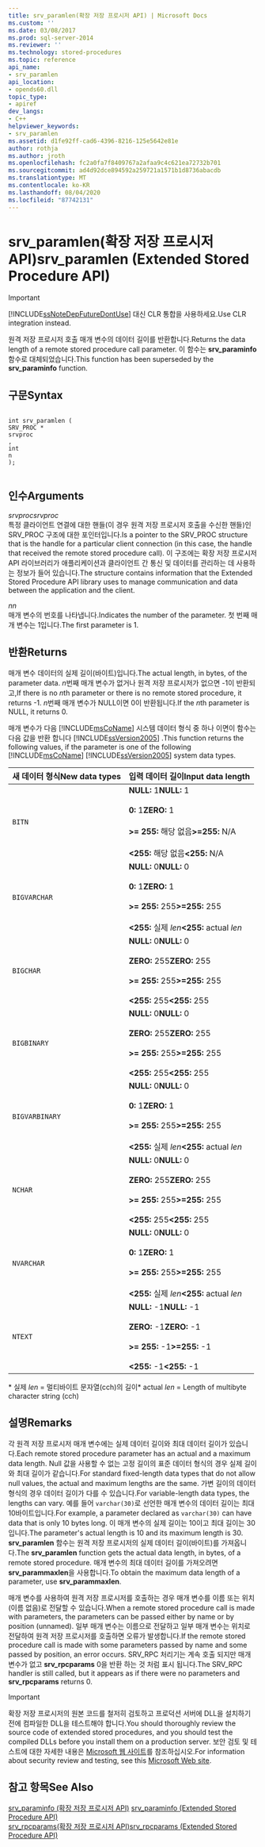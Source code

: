 ```yaml
---
title: srv_paramlen(확장 저장 프로시저 API) | Microsoft Docs
ms.custom: ''
ms.date: 03/08/2017
ms.prod: sql-server-2014
ms.reviewer: ''
ms.technology: stored-procedures
ms.topic: reference
api_name:
- srv_paramlen
api_location:
- opends60.dll
topic_type:
- apiref
dev_langs:
- C++
helpviewer_keywords:
- srv_paramlen
ms.assetid: d1fe92ff-cad6-4396-8216-125e5642e81e
author: rothja
ms.author: jroth
ms.openlocfilehash: fc2a0fa7f8409767a2afaa9c4c621ea72732b701
ms.sourcegitcommit: ad4d92dce894592a259721a1571b1d8736abacdb
ms.translationtype: MT
ms.contentlocale: ko-KR
ms.lasthandoff: 08/04/2020
ms.locfileid: "87742131"
---
```

# <a name="srv_paramlen-extended-stored-procedure-api"></a><span data-ttu-id="326cf-102">srv_paramlen(확장 저장 프로시저 API)</span><span class="sxs-lookup"><span data-stu-id="326cf-102">srv_paramlen (Extended Stored Procedure API)</span></span>
    
> [!IMPORTANT]  
>  [!INCLUDE[ssNoteDepFutureDontUse](../../includes/ssnotedepfuturedontuse-md.md)] <span data-ttu-id="326cf-103">대신 CLR 통합을 사용하세요.</span><span class="sxs-lookup"><span data-stu-id="326cf-103">Use CLR integration instead.</span></span>  
  
 <span data-ttu-id="326cf-104">원격 저장 프로시저 호출 매개 변수의 데이터 길이를 반환합니다.</span><span class="sxs-lookup"><span data-stu-id="326cf-104">Returns the data length of a remote stored procedure call parameter.</span></span> <span data-ttu-id="326cf-105">이 함수는 **srv_paraminfo** 함수로 대체되었습니다.</span><span class="sxs-lookup"><span data-stu-id="326cf-105">This function has been superseded by the **srv_paraminfo** function.</span></span>  
  
## <a name="syntax"></a><span data-ttu-id="326cf-106">구문</span><span class="sxs-lookup"><span data-stu-id="326cf-106">Syntax</span></span>  
  
```  
  
int srv_paramlen (  
SRV_PROC *  
srvproc  
,  
int  
n   
);  
  
```  
  
## <a name="arguments"></a><span data-ttu-id="326cf-107">인수</span><span class="sxs-lookup"><span data-stu-id="326cf-107">Arguments</span></span>  
 <span data-ttu-id="326cf-108">*srvproc*</span><span class="sxs-lookup"><span data-stu-id="326cf-108">*srvproc*</span></span>  
 <span data-ttu-id="326cf-109">특정 클라이언트 연결에 대한 핸들(이 경우 원격 저장 프로시저 호출을 수신한 핸들)인 SRV_PROC 구조에 대한 포인터입니다.</span><span class="sxs-lookup"><span data-stu-id="326cf-109">Is a pointer to the SRV_PROC structure that is the handle for a particular client connection (in this case, the handle that received the remote stored procedure call).</span></span> <span data-ttu-id="326cf-110">이 구조에는 확장 저장 프로시저 API 라이브러리가 애플리케이션과 클라이언트 간 통신 및 데이터를 관리하는 데 사용하는 정보가 들어 있습니다.</span><span class="sxs-lookup"><span data-stu-id="326cf-110">The structure contains information that the Extended Stored Procedure API library uses to manage communication and data between the application and the client.</span></span>  
  
 <span data-ttu-id="326cf-111">*n*</span><span class="sxs-lookup"><span data-stu-id="326cf-111">*n*</span></span>  
 <span data-ttu-id="326cf-112">매개 변수의 번호를 나타냅니다.</span><span class="sxs-lookup"><span data-stu-id="326cf-112">Indicates the number of the parameter.</span></span> <span data-ttu-id="326cf-113">첫 번째 매개 변수는 1입니다.</span><span class="sxs-lookup"><span data-stu-id="326cf-113">The first parameter is 1.</span></span>  
  
## <a name="returns"></a><span data-ttu-id="326cf-114">반환</span><span class="sxs-lookup"><span data-stu-id="326cf-114">Returns</span></span>  
 <span data-ttu-id="326cf-115">매개 변수 데이터의 실제 길이(바이트)입니다.</span><span class="sxs-lookup"><span data-stu-id="326cf-115">The actual length, in bytes, of the parameter data.</span></span> <span data-ttu-id="326cf-116">*n*번째 매개 변수가 없거나 원격 저장 프로시저가 없으면 -1이 반환되고,</span><span class="sxs-lookup"><span data-stu-id="326cf-116">If there is no *n*th parameter or there is no remote stored procedure, it returns -1.</span></span> <span data-ttu-id="326cf-117">*n*번째 매개 변수가 NULL이면 0이 반환됩니다.</span><span class="sxs-lookup"><span data-stu-id="326cf-117">If the *n*th parameter is NULL, it returns 0.</span></span>  
  
 <span data-ttu-id="326cf-118">매개 변수가 다음 [!INCLUDE[msCoName](../../includes/msconame-md.md)] 시스템 데이터 형식 중 하나 이면이 함수는 다음 값을 반환 합니다 [!INCLUDE[ssVersion2005](../../includes/ssversion2005-md.md)] .</span><span class="sxs-lookup"><span data-stu-id="326cf-118">This function returns the following values, if the parameter is one of the following [!INCLUDE[msCoName](../../includes/msconame-md.md)] [!INCLUDE[ssVersion2005](../../includes/ssversion2005-md.md)] system data types.</span></span>  
  
|<span data-ttu-id="326cf-119">새 데이터 형식</span><span class="sxs-lookup"><span data-stu-id="326cf-119">New data types</span></span>|<span data-ttu-id="326cf-120">입력 데이터 길이</span><span class="sxs-lookup"><span data-stu-id="326cf-120">Input data length</span></span>|  
|--------------------|-----------------------|  
|`BITN`|<span data-ttu-id="326cf-121">**NULL:** 1</span><span class="sxs-lookup"><span data-stu-id="326cf-121">**NULL:** 1</span></span><br /><br /> <span data-ttu-id="326cf-122">**0:** 1</span><span class="sxs-lookup"><span data-stu-id="326cf-122">**ZERO:** 1</span></span><br /><br /> <span data-ttu-id="326cf-123">**>= 255:** 해당 없음</span><span class="sxs-lookup"><span data-stu-id="326cf-123">**>=255:** N/A</span></span><br /><br /> <span data-ttu-id="326cf-124">**<255:** 해당 없음</span><span class="sxs-lookup"><span data-stu-id="326cf-124">**<255:** N/A</span></span>|  
|`BIGVARCHAR`|<span data-ttu-id="326cf-125">**NULL:** 0</span><span class="sxs-lookup"><span data-stu-id="326cf-125">**NULL:** 0</span></span><br /><br /> <span data-ttu-id="326cf-126">**0:** 1</span><span class="sxs-lookup"><span data-stu-id="326cf-126">**ZERO:** 1</span></span><br /><br /> <span data-ttu-id="326cf-127">**>= 255:** 255</span><span class="sxs-lookup"><span data-stu-id="326cf-127">**>=255:** 255</span></span><br /><br /> <span data-ttu-id="326cf-128">**<255:** 실제 *len*</span><span class="sxs-lookup"><span data-stu-id="326cf-128">**<255:** actual *len*</span></span>|  
|`BIGCHAR`|<span data-ttu-id="326cf-129">**NULL:** 0</span><span class="sxs-lookup"><span data-stu-id="326cf-129">**NULL:** 0</span></span><br /><br /> <span data-ttu-id="326cf-130">**ZERO:** 255</span><span class="sxs-lookup"><span data-stu-id="326cf-130">**ZERO:** 255</span></span><br /><br /> <span data-ttu-id="326cf-131">**>= 255:** 255</span><span class="sxs-lookup"><span data-stu-id="326cf-131">**>=255:** 255</span></span><br /><br /> <span data-ttu-id="326cf-132">**<255:** 255</span><span class="sxs-lookup"><span data-stu-id="326cf-132">**<255:** 255</span></span>|  
|`BIGBINARY`|<span data-ttu-id="326cf-133">**NULL:** 0</span><span class="sxs-lookup"><span data-stu-id="326cf-133">**NULL:** 0</span></span><br /><br /> <span data-ttu-id="326cf-134">**ZERO:** 255</span><span class="sxs-lookup"><span data-stu-id="326cf-134">**ZERO:** 255</span></span><br /><br /> <span data-ttu-id="326cf-135">**>= 255:** 255</span><span class="sxs-lookup"><span data-stu-id="326cf-135">**>=255:** 255</span></span><br /><br /> <span data-ttu-id="326cf-136">**<255:** 255</span><span class="sxs-lookup"><span data-stu-id="326cf-136">**<255:** 255</span></span>|  
|`BIGVARBINARY`|<span data-ttu-id="326cf-137">**NULL:** 0</span><span class="sxs-lookup"><span data-stu-id="326cf-137">**NULL:** 0</span></span><br /><br /> <span data-ttu-id="326cf-138">**0:** 1</span><span class="sxs-lookup"><span data-stu-id="326cf-138">**ZERO:** 1</span></span><br /><br /> <span data-ttu-id="326cf-139">**>= 255:** 255</span><span class="sxs-lookup"><span data-stu-id="326cf-139">**>=255:** 255</span></span><br /><br /> <span data-ttu-id="326cf-140">**<255:** 실제 *len*</span><span class="sxs-lookup"><span data-stu-id="326cf-140">**<255:** actual *len*</span></span>|  
|`NCHAR`|<span data-ttu-id="326cf-141">**NULL:** 0</span><span class="sxs-lookup"><span data-stu-id="326cf-141">**NULL:** 0</span></span><br /><br /> <span data-ttu-id="326cf-142">**ZERO:** 255</span><span class="sxs-lookup"><span data-stu-id="326cf-142">**ZERO:** 255</span></span><br /><br /> <span data-ttu-id="326cf-143">**>= 255:** 255</span><span class="sxs-lookup"><span data-stu-id="326cf-143">**>=255:** 255</span></span><br /><br /> <span data-ttu-id="326cf-144">**<255:** 255</span><span class="sxs-lookup"><span data-stu-id="326cf-144">**<255:** 255</span></span>|  
|`NVARCHAR`|<span data-ttu-id="326cf-145">**NULL:** 0</span><span class="sxs-lookup"><span data-stu-id="326cf-145">**NULL:** 0</span></span><br /><br /> <span data-ttu-id="326cf-146">**0:** 1</span><span class="sxs-lookup"><span data-stu-id="326cf-146">**ZERO:** 1</span></span><br /><br /> <span data-ttu-id="326cf-147">**>= 255:** 255</span><span class="sxs-lookup"><span data-stu-id="326cf-147">**>=255:** 255</span></span><br /><br /> <span data-ttu-id="326cf-148">**<255:** 실제 *len*</span><span class="sxs-lookup"><span data-stu-id="326cf-148">**<255:** actual *len*</span></span>|  
|`NTEXT`|<span data-ttu-id="326cf-149">**NULL:** -1</span><span class="sxs-lookup"><span data-stu-id="326cf-149">**NULL:** -1</span></span><br /><br /> <span data-ttu-id="326cf-150">**ZERO:** -1</span><span class="sxs-lookup"><span data-stu-id="326cf-150">**ZERO:** -1</span></span><br /><br /> <span data-ttu-id="326cf-151">**>= 255:** -1</span><span class="sxs-lookup"><span data-stu-id="326cf-151">**>=255:** -1</span></span><br /><br /> <span data-ttu-id="326cf-152">**<255:** -1</span><span class="sxs-lookup"><span data-stu-id="326cf-152">**<255:** -1</span></span>|  
  
 <span data-ttu-id="326cf-153">\*   실제 *len* = 멀티바이트 문자열(cch)의 길이</span><span class="sxs-lookup"><span data-stu-id="326cf-153">\*   actual *len* = Length of multibyte character string (cch)</span></span>  
  
## <a name="remarks"></a><span data-ttu-id="326cf-154">설명</span><span class="sxs-lookup"><span data-stu-id="326cf-154">Remarks</span></span>  
 <span data-ttu-id="326cf-155">각 원격 저장 프로시저 매개 변수에는 실제 데이터 길이와 최대 데이터 길이가 있습니다.</span><span class="sxs-lookup"><span data-stu-id="326cf-155">Each remote stored procedure parameter has an actual and a maximum data length.</span></span> <span data-ttu-id="326cf-156">Null 값을 사용할 수 없는 고정 길이의 표준 데이터 형식의 경우 실제 길이와 최대 길이가 같습니다.</span><span class="sxs-lookup"><span data-stu-id="326cf-156">For standard fixed-length data types that do not allow null values, the actual and maximum lengths are the same.</span></span> <span data-ttu-id="326cf-157">가변 길이의 데이터 형식의 경우 데이터 길이가 다를 수 있습니다.</span><span class="sxs-lookup"><span data-stu-id="326cf-157">For variable-length data types, the lengths can vary.</span></span> <span data-ttu-id="326cf-158">예를 들어 `varchar(30)`로 선언한 매개 변수의 데이터 길이는 최대 10바이트입니다.</span><span class="sxs-lookup"><span data-stu-id="326cf-158">For example, a parameter declared as `varchar(30)` can have data that is only 10 bytes long.</span></span> <span data-ttu-id="326cf-159">이 매개 변수의 실제 길이는 10이고 최대 길이는 30입니다.</span><span class="sxs-lookup"><span data-stu-id="326cf-159">The parameter's actual length is 10 and its maximum length is 30.</span></span> <span data-ttu-id="326cf-160">**srv_paramlen** 함수는 원격 저장 프로시저의 실제 데이터 길이(바이트)를 가져옵니다.</span><span class="sxs-lookup"><span data-stu-id="326cf-160">The **srv_paramlen** function gets the actual data length, in bytes, of a remote stored procedure.</span></span> <span data-ttu-id="326cf-161">매개 변수의 최대 데이터 길이를 가져오려면 **srv_parammaxlen**을 사용합니다.</span><span class="sxs-lookup"><span data-stu-id="326cf-161">To obtain the maximum data length of a parameter, use **srv_parammaxlen**.</span></span>  
  
 <span data-ttu-id="326cf-162">매개 변수를 사용하여 원격 저장 프로시저를 호출하는 경우 매개 변수를 이름 또는 위치(이름 없음)로 전달할 수 있습니다.</span><span class="sxs-lookup"><span data-stu-id="326cf-162">When a remote stored procedure call is made with parameters, the parameters can be passed either by name or by position (unnamed).</span></span> <span data-ttu-id="326cf-163">일부 매개 변수는 이름으로 전달하고 일부 매개 변수는 위치로 전달하여 원격 저장 프로시저를 호출하면 오류가 발생합니다.</span><span class="sxs-lookup"><span data-stu-id="326cf-163">If the remote stored procedure call is made with some parameters passed by name and some passed by position, an error occurs.</span></span> <span data-ttu-id="326cf-164">SRV_RPC 처리기는 계속 호출 되지만 매개 변수가 없고 **srv_rpcparams** 0을 반환 하는 것 처럼 표시 됩니다.</span><span class="sxs-lookup"><span data-stu-id="326cf-164">The SRV_RPC handler is still called, but it appears as if there were no parameters and **srv_rpcparams** returns 0.</span></span>  
  
> [!IMPORTANT]  
>  <span data-ttu-id="326cf-165">확장 저장 프로시저의 원본 코드를 철저히 검토하고 프로덕션 서버에 DLL을 설치하기 전에 컴파일한 DLL을 테스트해야 합니다.</span><span class="sxs-lookup"><span data-stu-id="326cf-165">You should thoroughly review the source code of extended stored procedures, and you should test the compiled DLLs before you install them on a production server.</span></span> <span data-ttu-id="326cf-166">보안 검토 및 테스트에 대한 자세한 내용은 [Microsoft 웹 사이트](https://go.microsoft.com/fwlink/?LinkID=54761&amp;clcid=0x409https://msdn.microsoft.com/security/)를 참조하십시오.</span><span class="sxs-lookup"><span data-stu-id="326cf-166">For information about security review and testing, see this [Microsoft Web site](https://go.microsoft.com/fwlink/?LinkID=54761&amp;clcid=0x409https://msdn.microsoft.com/security/).</span></span>  
  
## <a name="see-also"></a><span data-ttu-id="326cf-167">참고 항목</span><span class="sxs-lookup"><span data-stu-id="326cf-167">See Also</span></span>  
 <span data-ttu-id="326cf-168">[srv_paraminfo &#40;확장 저장 프로시저 API&#41;](srv-paraminfo-extended-stored-procedure-api.md) </span><span class="sxs-lookup"><span data-stu-id="326cf-168">[srv_paraminfo &#40;Extended Stored Procedure API&#41;](srv-paraminfo-extended-stored-procedure-api.md) </span></span>  
 [<span data-ttu-id="326cf-169">srv_rpcparams(확장 저장 프로시저 API)</span><span class="sxs-lookup"><span data-stu-id="326cf-169">srv_rpcparams &#40;Extended Stored Procedure API&#41;</span></span>](srv-rpcparams-extended-stored-procedure-api.md)  
  
  

